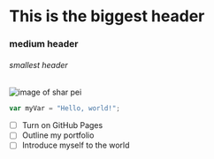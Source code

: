 # This is the biggest header
### medium header
###### smallest header
![image of shar pei](https://github.com/user-attachments/assets/7860f1c3-14bf-4158-a418-95a139fb95a2)
``` javascript
var myVar = "Hello, world!";
```
- [ ] Turn on GitHub Pages
- [ ] Outline my portfolio
- [ ] Introduce myself to the world
